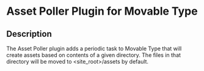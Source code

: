 # Asset Poller Plugin for Movable Type

## Description

The Asset Poller plugin adds a periodic task to Movable Type that will create
assets based on contents of a given directory.  The files in that directory
will be moved to <site_root>/assets by default.

